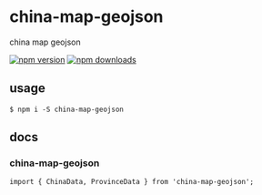 # china-map-geojson

china map geojson

[![npm version](https://badge.fury.io/js/china-map-geojson.png)](https://badge.fury.io/js/china-map-geojson)
[![npm downloads](https://img.shields.io/npm/dt/china-map-geojson.svg?style=flat-square)](https://www.npmjs.com/package/china-map-geojson)

## usage

```
$ npm i -S china-map-geojson
```

## docs

### china-map-geojson

```
import { ChinaData, ProvinceData } from 'china-map-geojson';
```

